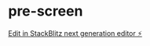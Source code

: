 # pre-screen

[Edit in StackBlitz next generation editor ⚡️](https://stackblitz.com/~/github.com/bbb0ttle/pre-screen)